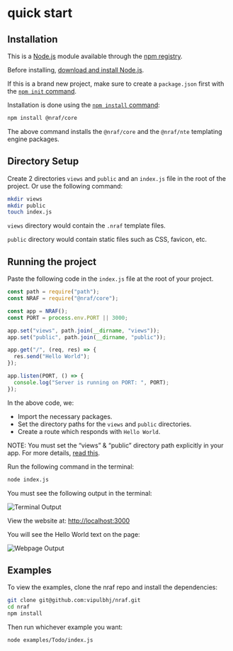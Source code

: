 # quick start

## Installation

This is a [Node.js](https://nodejs.org/en/) module available through the [npm registry](https://www.npmjs.com/).

Before installing, [download and install Node.js](https://nodejs.org/en/download/).

If this is a brand new project, make sure to create a `package.json` first with the [`npm init` command](https://docs.npmjs.com/creating-a-package-json-file).

Installation is done using the [`npm install` command](https://docs.npmjs.com/getting-started/installing-npm-packages-locally):

```bash
npm install @nraf/core
```

The above command installs the `@nraf/core` and the `@nraf/nte` templating engine packages.

## Directory Setup

Create 2 directories `views` and `public` and an `index.js` file in the root of the project. Or use the following command:

```bash
mkdir views
mkdir public
touch index.js
```

`views` directory would contain the `.nraf` template files.

`public` directory would contain static files such as CSS, favicon, etc.

## Running the project

Paste the following code in the `index.js` file at the root of your project.

```javascript
const path = require("path");
const NRAF = require("@nraf/core");

const app = NRAF();
const PORT = process.env.PORT || 3000;

app.set("views", path.join(__dirname, "views"));
app.set("public", path.join(__dirname, "public"));

app.get("/", (req, res) => {
  res.send("Hello World");
});

app.listen(PORT, () => {
  console.log("Server is running on PORT: ", PORT);
});
```

In the above code, we:

- Import the necessary packages.
- Set the directory paths for the `views` and `public` directories.
- Create a route which responds with `Hello World`.

NOTE: You must set the “views” & “public” directory path explicitly in your app. For more details, [read this](https://github.com/vipulbhj/vipulbhj/blob/main/blogs/LearningsWhileBuildingNRAF/TheCuriousCaseOfResDotRender/README.md).

Run the following command in the terminal:

```bash
node index.js
```

You must see the following output in the terminal:

![Terminal Output](https://user-images.githubusercontent.com/63957920/149618238-a2244e9c-d750-47e1-aa86-0f1415768643.png)

View the website at: [http://localhost:3000](http://localhost:3000/)

You will see the Hello World text on the page:

![Webpage Output](https://user-images.githubusercontent.com/63957920/149618243-4b795edf-71a7-42da-9520-d20bf5e8001a.png)

## Examples

To view the examples, clone the nraf repo and install the dependencies:

```bash
git clone git@github.com:vipulbhj/nraf.git
cd nraf
npm install
```

Then run whichever example you want:

```bash
node examples/Todo/index.js
```
